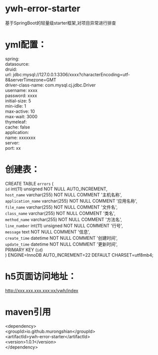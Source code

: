 # ywh-error-starter
基于SpringBoot的轻量级starter框架,对项目异常进行排查

# yml配置：
spring:  
  datasource:  
    druid:  
      url: jdbc:mysql://127.0.0.1:3306/xxxx?characterEncoding=utf-8&serverTimezone=GMT  
      driver-class-name: com.mysql.cj.jdbc.Driver  
      username: xxxx  
      password: xxxx  
      initial-size: 5  
      min-idle: 1  
      max-active: 10  
      max-wait: 3000  
  thymeleaf:  
    cache: false  
  application:  
    name: xxxxxxx  
server:  
  port: xx  
  
# 创建表：
CREATE TABLE `errors` (  
      `id` int(11) unsigned NOT NULL AUTO_INCREMENT,  
      `host_name` varchar(255) NOT NULL COMMENT '主机名称',   
      `application_name` varchar(255) NOT NULL COMMENT '应用名称',  
      `file_name` varchar(255) NOT NULL COMMENT '文件名',  
      `class_name` varchar(255) NOT NULL COMMENT '类名',  
      `method_name` varchar(255) NOT NULL COMMENT '方法名',  
      `line_number` int(11) unsigned NOT NULL COMMENT '行号',  
      `message` text NOT NULL COMMENT '信息',  
      `create_time` datetime NOT NULL COMMENT '创建时间',  
      `update_time` datetime NOT NULL COMMENT '更新时间',  
      PRIMARY KEY (`id`)  
) ENGINE=InnoDB AUTO_INCREMENT=22 DEFAULT CHARSET=utf8mb4;  

# h5页面访问地址：
http://xxx.xxx.xxx.xxx:xx/ywh/index

# maven引用
\<dependency>  
    \<groupId>io.github.murongshian\</groupId>  
    \<artifactId>ywh-error-starter\</artifactId>  
    \<version>1.0.1\</version>  
\</dependency>
